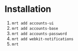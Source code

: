 # Installation

1. `mrt add accounts-ui`
1. `mrt add accounts-base`
1. `mrt add accounts-password`
1. `mrt add webkit-notifications`
2. `mrt`

